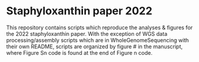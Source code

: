 # Staphyloxanthin paper 2022

This repository contains scripts which reproduce the analyses & figures for the 2022 staphyloxanthin paper. With the exception of WGS data processing/assembly scripts which are in WholeGenomeSequencing with their own README, scripts are organized by figure # in the manuscript, where Figure Sn code is found at the end of Figure n code. 
